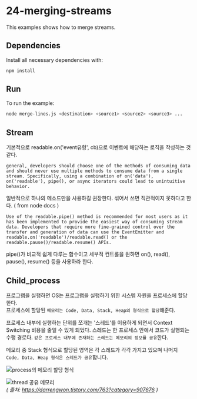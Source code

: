 # 24-merging-streams

This examples shows how to merge streams.


## Dependencies

Install all necessary dependencies with:

```bash
npm install
```


## Run

To run the example:

```bash
node merge-lines.js <destination> <source1> <source2> <source3> ...
```
## Stream
기본적으로 readable.on('event유형', cb)으로 이벤트에 해당하는 로직을 작성하는 것 같다.  

```
general, developers should choose one of the methods of consuming data and should never use multiple methods to consume data from a single stream. Specifically, using a combination of on('data'), on('readable'), pipe(), or async iterators could lead to unintuitive behavior.
```
일반적으로 하나의 메소드만을 사용하길 권장한다. 섞어서 쓰면 직관적이지 못하다고 한다. ( from node docs )  

```
Use of the readable.pipe() method is recommended for most users as it has been implemented to provide the easiest way of consuming stream data. Developers that require more fine-grained control over the transfer and generation of data can use the EventEmitter and readable.on('readable')/readable.read() or the readable.pause()/readable.resume() APIs.
```
pipe()가 비교적 쉽게 다루는 함수이고 세부적 컨트롤을 원하면 on(), read(), pause(), resume() 등을 사용하라 한다.  

## Child_process
프로그램을 실행하면 OS는 프로그램을 실행하기 위한 시스템 자원을 프로세스에 할당한다.  
프로세스에 할당된 `메모리는 Code, Data, Stack, Heap의 형식으로 할당`해준다.  

프로세스 내부에 실행하는 단위를 쪼개는 '스레드'를 이용하게 되면서 Context Switching 비용을 줄일 수 있게 되었다. 스레드는 한 프로세스 안에서 코드가 실행되는 수행 경로다. `같은 프로세스 내부에 존재하는 스레드는 메모리의 정보를 공유`한다.  

메모리 중 Stack 형식으로 할당된 영역은 각 스레드가 각각 가지고 있으며 나머지 `Code, Data, Heap 형식은 스레드가 공유`합니다.  

![process의 메모리 할당 형식](https://img1.daumcdn.net/thumb/R1280x0/?scode=mtistory2&fname=https%3A%2F%2Fblog.kakaocdn.net%2Fdn%2FEA3vV%2FbtqG61L6llS%2FxJYG1tycBA61T1phkZkoEk%2Fimg.png)  


![thread 공유 메모리](https://img1.daumcdn.net/thumb/R1280x0/?scode=mtistory2&fname=https%3A%2F%2Fblog.kakaocdn.net%2Fdn%2FUgXgj%2FbtqHcfWSERj%2FiOWqxJvsi376HXph3HmaWk%2Fimg.png)  
_( 출처: https://darrengwon.tistory.com/763?category=907676 )_
